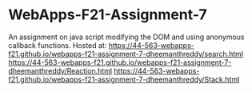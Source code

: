 # WebApps-F21-Assignment-7
An assignment on java script modifying the DOM and using anonymous callback functions.
Hosted at: https://44-563-webapps-f21.github.io/webapps-f21-assignment-7-dheemanthreddy/search.html
https://44-563-webapps-f21.github.io/webapps-f21-assignment-7-dheemanthreddy/Reaction.html
https://44-563-webapps-f21.github.io/webapps-f21-assignment-7-dheemanthreddy/Stack.html
 
